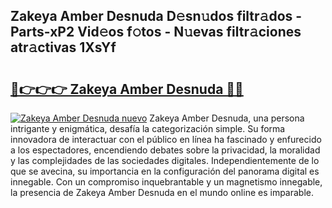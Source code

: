 ## Zakeya Amber Desnuda D𝚎sn𝚞dos filtr𝚊dos - Parts-xP2 Vid𝚎os f𝚘tos - N𝚞evas filtr𝚊ciones atr𝚊ctivas 1XsYf

# <h2><a href="http://mbdtrg.tromn.icu/?c=Zakeya+Amber+Desnuda">🔗👉👉👉 Zakeya Amber Desnuda 🔗🔗</a></h2>

[![Zakeya Amber Desnuda nuevo](https://i.imgur.com/pEAQMta.gif)](http://mbdtrg.tromn.icu/?c=Zakeya+Amber+Desnuda)
Zakeya Amber Desnuda, una persona intrigante y enigmática, desafía la categorización simple. Su forma innovadora de interactuar con el público en línea ha fascinado y enfurecido a los espectadores, encendiendo debates sobre la privacidad, la moralidad y las complejidades de las sociedades digitales. Independientemente de lo que se avecina, su importancia en la configuración del panorama digital es innegable. Con un compromiso inquebrantable y un magnetismo innegable, la presencia de Zakeya Amber Desnuda en el mundo online es imparable.
